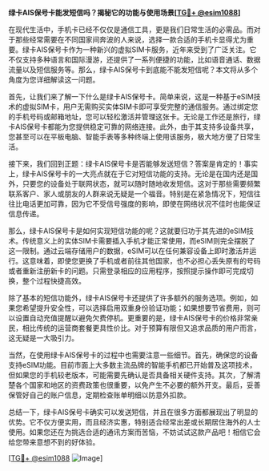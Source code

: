 **绿卡AIS保号卡能发短信吗？揭秘它的功能与使用场景[[TG💪+ @esim1088](https://t.me/s/esim1088)]**

在现代生活中，手机卡已经不仅仅是通信工具，更是我们日常生活的必需品。而对于那些经常需要在不同国家间奔波的人来说，选择一款合适的手机卡显得尤为重要。绿卡AIS保号卡作为一种新兴的虚拟SIM卡服务，近年来受到了广泛关注。它不仅支持多种语言和国际漫游，还提供了一系列便捷的功能，比如语音通话、数据流量以及短信服务等。那么，绿卡AIS保号卡到底能不能发短信呢？本文将从多个角度为您详细解读这一问题。

首先，让我们来了解一下什么是绿卡AIS保号卡。简单来说，这是一种基于eSIM技术的虚拟SIM卡，用户无需购买实体SIM卡即可享受完整的通信服务。通过绑定您的手机号码或邮箱地址，您可以轻松激活并管理这张卡。无论是工作还是旅行，绿卡AIS保号卡都能为您提供稳定可靠的网络连接。此外，由于其支持多设备共享，您甚至可以在平板电脑、智能手表等多种终端上使用该服务，极大地方便了日常生活。

接下来，我们回到正题：绿卡AIS保号卡是否能够发送短信？答案是肯定的！事实上，绿卡AIS保号卡的一大亮点就在于它对短信功能的支持。无论是在国内还是国外，只要您的设备处于联网状态，就可以随时随地收发短信。这对于那些需要频繁联系客户、家人或朋友的人群来说无疑是一个福音。特别是在紧急情况下，短信往往比电话更加可靠，因为它不受信号强度的影响，即使在网络状况不佳时也能保证信息传递。

那么，绿卡AIS保号卡是如何实现短信功能的呢？这就要归功于其先进的eSIM技术。传统意义上的实体SIM卡需要插入手机才能正常使用，而eSIM则完全摆脱了这一限制。通过云端存储用户的数据，eSIM可以在任何兼容设备上即时激活并运行。这意味着，即使您更换了手机或者前往其他国家，也不必担心丢失原有的号码或者重新注册新卡的问题。只需登录相应的应用程序，按照提示操作即可完成切换，整个过程快捷高效。

除了基本的短信功能外，绿卡AIS保号卡还提供了许多额外的服务选项。例如，如果您希望提升安全性，可以选择启用双重身份验证功能；如果想要节省费用，则可以设置自动充值提醒以避免欠费停机。更重要的是，绿卡AIS保号卡的价格非常亲民，相比传统的运营商套餐更具性价比。对于预算有限但又追求品质的用户而言，这无疑是一大吸引力。

当然，在使用绿卡AIS保号卡的过程中也需要注意一些细节。首先，确保您的设备支持eSIM功能。目前市面上大多数主流品牌的智能手机都已开始普及这项技术，但如果您的手机较老版本，可能需要先确认是否具备相关硬件支持。其次，了解清楚各个国家和地区的资费政策也很重要，以免产生不必要的额外开支。最后，妥善保管好自己的账户信息，定期检查账单明细以防意外扣款。

总结一下，绿卡AIS保号卡确实可以发送短信，并且在很多方面都展现出了明显的优势。它不仅方便实用，而且经济实惠，特别适合经常出差或长期居住海外的人士使用。如果您还在为挑选合适的通讯方案而苦恼，不妨试试这款产品吧！相信它会给您带来意想不到的好体验。

[[TG💪+ @esim1088](https://t.me/s/esim1088) ![Image](https://i.postimg.cc/4NQfJmqS/Snipaste-2025-05-13-00-14-12.png)]